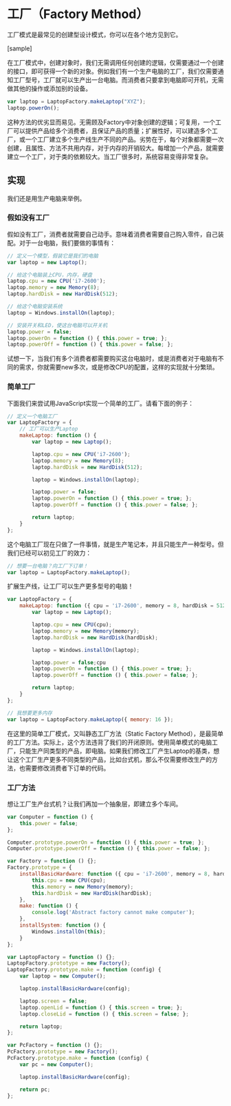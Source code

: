 # 工厂（Factory Method）

工厂模式是最常见的创建型设计模式，你可以在各个地方见到它。

\[sample\]

在工厂模式中，创建对象时，我们无需调用任何创建的逻辑，仅需要通过一个创建的接口，即可获得一个新的对象。例如我们有一个生产电脑的工厂，我们仅需要通知工厂型号，工厂就可以生产出一台电脑。而消费者只要拿到电脑即可开机，无需做其他的操作或添加别的设备。

```js
var laptop = LaptopFactory.makeLaptop("XYZ");
laptop.powerOn();
```

这种方法的优劣显而易见。无需顾及Factory中对象创建的逻辑；可复用，一个工厂可以提供产品给多个消费者，且保证产品的质量；扩展性好，可以建造多个工厂，或一个工厂建立多个生产线生产不同的产品。劣势在于，每个对象都需要一次创建，且属性、方法不共用内存，对于内存的开销较大。每增加一个产品，就需要建立一个工厂，对于类的依赖较大。当工厂很多时，系统容易变得非常复杂。

## 实现

我们还是用生产电脑来举例。

### 假如没有工厂

假如没有工厂，消费者就需要自己动手。意味着消费者需要自己购入零件，自己装配。对于一台电脑，我们要做的事情有：

```js
// 定义一个模型，假装它是我们的电脑
var laptop = new Laptop();

// 给这个电脑装上CPU，内存，硬盘
laptop.cpu = new CPU('i7-2600');
laptop.memory = new Memory(8);
laptop.hardDisk = new HardDisk(512);

// 给这个电脑安装系统
laptop = Windows.installOn(laptop);

// 安装开关和LED，使这台电脑可以开关机
laptop.power = false;
laptop.powerOn = function () { this.power = true; };
laptop.powerOff = function () { this.power = false; };
```

试想一下，当我们有多个消费者都需要购买这台电脑时，或是消费者对于电脑有不同的需求，你就需要new多次，或是修改CPU的配置，这样的实现就十分繁琐。

### 简单工厂

下面我们来尝试用JavaScript实现一个简单的工厂。请看下面的例子：

```js
// 定义一个电脑工厂
var LaptopFactory = {
    // 工厂可以生产Laptop
    makeLaptop: function () {
        var laptop = new Laptop();

        laptop.cpu = new CPU('i7-2600');
        laptop.memory = new Memory(8);
        laptop.hardDisk = new HardDisk(512);

        laptop = Windows.installOn(laptop);

        laptop.power = false;
        laptop.powerOn = function () { this.power = true; };
        laptop.powerOff = function () { this.power = false; };

        return laptop;
    }
};
```

这个电脑工厂现在只做了一件事情，就是生产笔记本，并且只能生产一种型号。但我们已经可以初见工厂的效力：

```js
// 想要一台电脑？向工厂下订单！
var laptop = LaptopFactory.makeLaptop();
```

扩展生产线，让工厂可以生产更多型号的电脑！

```js
var LaptopFactory = {
    makeLaptop: function ({ cpu = 'i7-2600', memory = 8, hardDisk = 512 }) {
        var laptop = new Laptop();

        laptop.cpu = new CPU(cpu);
        laptop.memory = new Memory(memory);
        laptop.hardDisk = new HardDisk(hardDisk);

        laptop = Windows.installOn(laptop);

        laptop.power = false;cpu
        laptop.powerOn = function () { this.power = true; };
        laptop.powerOff = function () { this.power = false; };

        return laptop;
    }
};

// 我想要更多内存
var laptop = LaptopFactory.makeLaptop({ memory: 16 });
```

在这里的简单工厂模式，又叫静态工厂方法（Static Factory Method），是最简单的工厂方法。实际上，这个方法违背了我们的开闭原则。使用简单模式的电脑工厂，只能生产同类型的产品，即电脑。如果我们修改工厂产生Laptop的基类，想让这个工厂生产更多不同类型的产品，比如台式机，那么不仅需要修改生产的方法，也需要修改消费者下订单的代码。

### 工厂方法

想让工厂生产台式机？让我们再加一个抽象层，即建立多个车间。

```js
var Computer = function () {
    this.power = false;
};

Computer.prototype.powerOn = function () { this.power = true; };
Computer.prototype.powerOff = function () { this.power = false; };

var Factory = function () {};
Factory.prototype = {
    installBasicHardware: function ({ cpu = 'i7-2600', memory = 8, hardDisk = 512 }) {
        this.cpu = new CPU(cpu);
        this.memory = new Memory(memory);
        this.hardDisk = new HardDisk(hardDisk);
    },
    make: function () {
        console.log('Abstract factory cannot make computer');
    }, 
    installSystem: function () {
        Windows.installOn(this);
    }
};

var LaptopFactory = function () {};
LaptopFactory.prototype = new Factory();
LaptopFactory.prototype.make = function (config) {
    var laptop = new Computer();

    laptop.installBasicHardware(config);

    laptop.screen = false;
    laptop.openLid = function () { this.screen = true; };
    laptop.closeLid = function () { this.screen = false; };

    return laptop;
};

var PcFactory = function () {};
PcFactory.prototype = new Factory();
PcFactory.prototype.make = function (config) {
    var pc = new Computer();

    laptop.installBasicHardware(config);

    return pc;
};
```



